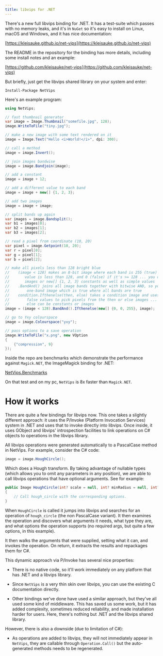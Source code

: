 ```yaml
---
title: libvips for .NET
---
```


There's a new full libvips binding for .NET. It has a test-suite which passes 
with no memory leaks, and it's in `NuGet` so it's easy to install on Linux, macOS 
and Windows, and it has nice documentation:

[https://kleisauke.github.io/net-vips](https://kleisauke.github.io/net-vips)

The README in the repository for the binding has more details, including some 
install notes and an example:

[https://github.com/kleisauke/net-vips](https://github.com/kleisauke/net-vips)

But briefly, just get the libvips shared library on your system and enter:

	Install-Package NetVips

Here's an example program:

```csharp
using NetVips;

// fast thumbnail generator
var image = Image.Thumbnail("somefile.jpg", 128);
image.WriteToFile("tiny.jpg");

// make a new image with some text rendered on it
image = Image.Text("Hello <i>World!</i>", dpi: 300);

// call a method
image = image.Invert();

// join images bandwise
image = image.Bandjoin(image);

// add a constant
image = image + 12;

// add a different value to each band
image = image + new[] {1, 2, 3};

// add two images
image = image + image;

// split bands up again
var images = image.Bandsplit();
var b1 = images[0];
var b2 = images[1];
var b3 = images[2];

// read a pixel from coordinate (10, 20)
var pixel = image.Getpoint(10, 20);
var r = pixel[0];
var g = pixel[1];
var b = pixel[2];

// make all pixels less than 128 bright blue
//    (image < 128) makes an 8-bit image where each band is 255 (true) if that 
//       value is less than 128, and 0 (false) if it's >= 128 ... you can use
//       images or new[] {1, 2, 3} constants as well as simple values
//    .BandAnd() joins all image bands together with bitwise AND, so you get a
//        one-band image which is true where all bands are true
//    condition.Ifthenelse(then, else) takes a condition image and uses true or
//        false values to pick pixels from the then or else images ... then and
//        else can be constants or images
image = (image < 128).BandAnd().Ifthenelse(new[] {0, 0, 255}, image);

// go to Yxy colourspace
image = image.Colourspace("yxy");

// pass options to a save operation
image.WriteToFile("x.png", new VOption
{
    {"compression", 9}
});
```

Inside the repo are benchmarks which demonstrate the performance against 
`Magick.NET`, the ImageMagick binding for .NET:

[NetVips.Benchmarks](https://github.com/kleisauke/net-vips/tree/master/tests/NetVips.Benchmarks)

On that test and on my pc, `NetVips` is 8x faster than `Magick.NET`.

# How it works

There are quite a few bindings for libvips now. This one takes a slightly 
different approach: it uses the P/Invoke (Platform Invocation Services) 
system in .NET and uses that to invoke directly into libvips. Once inside, 
it uses GObject and libvips' introspection facilities to link operations 
on C# objects to operations in the libvips library.

All libvips operations were generated automatically to a PascalCase method 
in NetVips. For example, consider the C# code:

```csharp
image = image.HoughCircle();
```

Which does a Hough transform. By taking advantage of nullable types 
(which allows you to omit any parameters in any position), we are able to 
call libvips operations that have optional arguments. See for example:

```csharp
public Image HoughCircle(int? scale = null, int? minRadius = null, int? maxRadius = null)
{
    // Call hough_circle with the corresponding options.
}
```

When `HoughCircle` is called it jumps into libvips and searches for an operation 
of `hough_circle` (the non PascalCase variant). It then examines the operation 
and discovers what arguments it needs, what type they are, and what options the 
operation supports (no required args, but quite a few options, in this example).

It then walks the arguments that were supplied, setting what it can, and 
invokes the operation. On return, it extracts the results and repackages them 
for C#.

This dynamic approach via P/Invoke has several nice properties: 

* There is no native code, so it'll work immediately on any platform that has 
  .NET and a libvips library.

* Since `NetVips` is a very thin skin over libvips, you can use the existing C 
  documentation directly.

* Other bindings we've done have used a similar approach, but they've all used 
  some kind of middleware. This has saved us some work, but it has added 
  complexity, sometimes reduced reliability, and made installation harder for 
  users. Here, there's nothing but .NET and the libvips shared library.

However, there is also a downside (due to limitation of C#):

* As operations are added to libvips, they will not immediately appear in 
  `NetVips`, they are callable through `Operation.Call()` but the 
  auto-generated methods needs to be regenerated.
